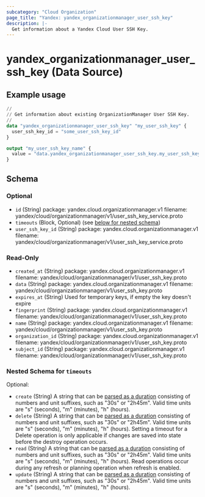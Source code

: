 ```yaml
---
subcategory: "Cloud Organization"
page_title: "Yandex: yandex_organizationmanager_user_ssh_key"
description: |-
  Get information about a Yandex Cloud User SSH Key.
---
```


# yandex_organizationmanager_user_ssh_key (Data Source)



## Example usage

```terraform
//
// Get information about existing OrganizationManager User SSH Key.
//
data "yandex_organizationmanager_user_ssh_key" "my_user_ssh_key" {
  user_ssh_key_id = "some_user_ssh_key_id"
}

output "my_user_ssh_key_name" {
  value = "data.yandex_organizationmanager_user_ssh_key.my_user_ssh_key.name"
}
```

<!-- schema generated by tfplugindocs -->
## Schema

### Optional

- `id` (String) package: yandex.cloud.organizationmanager.v1
filename: yandex/cloud/organizationmanager/v1/user_ssh_key_service.proto
- `timeouts` (Block, Optional) (see [below for nested schema](#nestedblock--timeouts))
- `user_ssh_key_id` (String) package: yandex.cloud.organizationmanager.v1
filename: yandex/cloud/organizationmanager/v1/user_ssh_key_service.proto

### Read-Only

- `created_at` (String) package: yandex.cloud.organizationmanager.v1
filename: yandex/cloud/organizationmanager/v1/user_ssh_key.proto
- `data` (String) package: yandex.cloud.organizationmanager.v1
filename: yandex/cloud/organizationmanager/v1/user_ssh_key.proto
- `expires_at` (String) Used for temporary keys, if empty the key doesn't expire
- `fingerprint` (String) package: yandex.cloud.organizationmanager.v1
filename: yandex/cloud/organizationmanager/v1/user_ssh_key.proto
- `name` (String) package: yandex.cloud.organizationmanager.v1
filename: yandex/cloud/organizationmanager/v1/user_ssh_key.proto
- `organization_id` (String) package: yandex.cloud.organizationmanager.v1
filename: yandex/cloud/organizationmanager/v1/user_ssh_key.proto
- `subject_id` (String) package: yandex.cloud.organizationmanager.v1
filename: yandex/cloud/organizationmanager/v1/user_ssh_key.proto

<a id="nestedblock--timeouts"></a>
### Nested Schema for `timeouts`

Optional:

- `create` (String) A string that can be [parsed as a duration](https://pkg.go.dev/time#ParseDuration) consisting of numbers and unit suffixes, such as "30s" or "2h45m". Valid time units are "s" (seconds), "m" (minutes), "h" (hours).
- `delete` (String) A string that can be [parsed as a duration](https://pkg.go.dev/time#ParseDuration) consisting of numbers and unit suffixes, such as "30s" or "2h45m". Valid time units are "s" (seconds), "m" (minutes), "h" (hours). Setting a timeout for a Delete operation is only applicable if changes are saved into state before the destroy operation occurs.
- `read` (String) A string that can be [parsed as a duration](https://pkg.go.dev/time#ParseDuration) consisting of numbers and unit suffixes, such as "30s" or "2h45m". Valid time units are "s" (seconds), "m" (minutes), "h" (hours). Read operations occur during any refresh or planning operation when refresh is enabled.
- `update` (String) A string that can be [parsed as a duration](https://pkg.go.dev/time#ParseDuration) consisting of numbers and unit suffixes, such as "30s" or "2h45m". Valid time units are "s" (seconds), "m" (minutes), "h" (hours).
